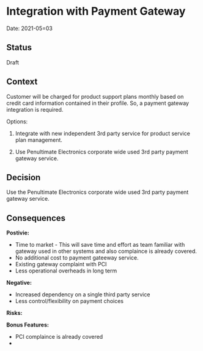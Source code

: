 # Integration with Payment Gateway


Date: 2021-05=03

## Status
Draft


## Context
Customer will be charged for product support plans monthly based on credit card information contained in their profile. So, a payment gateway integration is required.

Options:
1. Integrate with new independent 3rd party service for product service plan management.

2. Use Penultimate Electronics corporate wide used 3rd party payment gateway service.


## Decision
Use the Penultimate Electronics corporate wide used 3rd party payment gateway service. 


## Consequences
**Postivie:**
* Time to market - This will save time and effort as team familiar with gateway used in other systems and also complaince is already covered.
* No additional cost to payment gateeway service.
* Existing gateway complaint with PCI 
* Less operational overheads in long term


**Negative:**
* Increased dependency on a single third party service
* Less control/flexibility on payment choices



**Risks:**




**Bonus Features:**
* PCI complaince is already covered
* 

